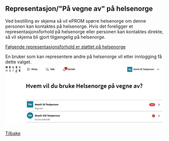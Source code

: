 
## Representasjon/"På vegne av" på helsenorge

Ved bestilling av skjema så vil ePROM spørre helsenorge om denne personen kan kontaktes på helsenorge.
Hvis det foreligger et representasjonsforhold på helsenorge eller personen kan kontaktes direkte, så vil skjema bli gjort tilgjengelig på helsenorge.

[Følgende representasjonsforhold er støttet på helsenorge](https://helsenorge.atlassian.net/wiki/spaces/HELSENORGE/pages/2520481794/Representasjon+p+Helsenorge#Hvilke-representasjonsforhold-er-st%C3%B8ttet-p%C3%A5-Helsenorge)

En bruker som kan representere andre på helsenorge vil etter innlogging få dette valget.
![Skisse](img/RepresentasjonPaaHelsenorge.png)


[Tilbake](./)
